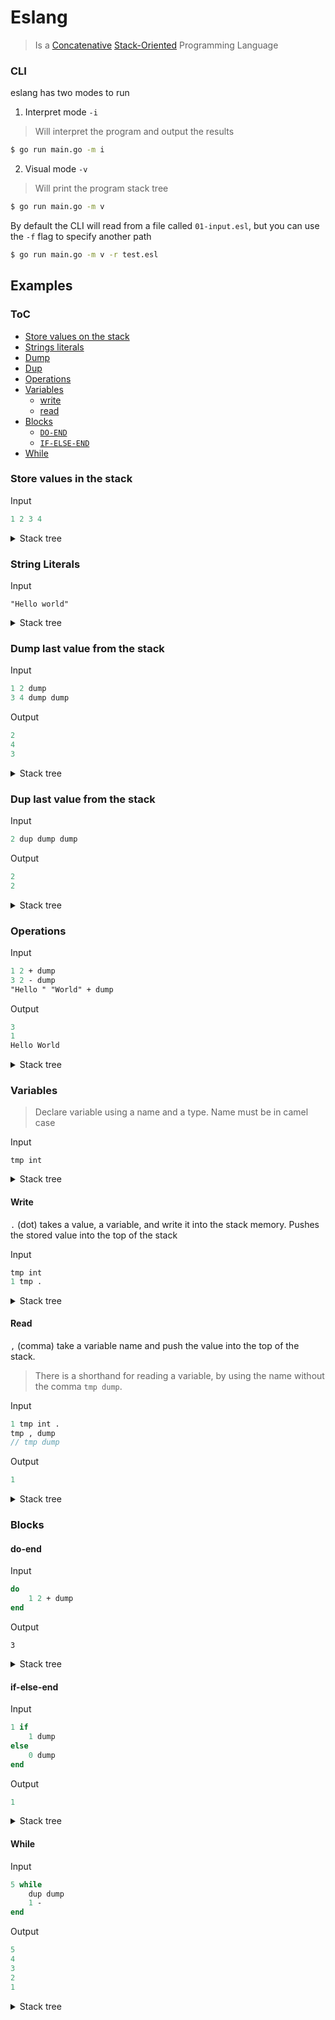 # Eslang

> Is a [Concatenative](https://en.wikipedia.org/wiki/Concatenative_programming_language) [Stack-Oriented](https://en.wikipedia.org/wiki/Stack-oriented_programming) Programming Language

### CLI

eslang has two modes to run

1. Interpret mode `-i`

> Will interpret the program and output the results

```bash
$ go run main.go -m i
```

2. Visual mode `-v`

> Will print the program stack tree

```bash
$ go run main.go -m v
```

By default the CLI will read from a file called `01-input.esl`, but you can use the `-f` flag to specify another path

```bash
$ go run main.go -m v -r test.esl
```

## Examples

### ToC

+ [Store values on the stack](#push)
+ [Strings literals](#string-literals)
+ [Dump](#dump)
+ [Dup](#dup)
+ [Operations](#operations)
+ [Variables](#variables)
    - [write](#write)
    - [read](#read)
+ [Blocks](#blocks)
    - [`DO-END`](#do-end)
    - [`IF-ELSE-END`](#if-else-end)
+ [While](#While)

### Store values in the stack <a name="push" />

Input

```pascal
1 2 3 4
```

<details>
    <summary>Stack tree</summary>
  
```pascal
PUSH_INT 1 in line 1:1
PUSH_INT 2 in line 1:3
PUSH_INT 3 in line 1:5
PUSH_INT 4 in line 1:7
```
</details>

### String Literals <a name="string-literals" />

Input

```pascal
"Hello world"
```

<details>
  <summary>Stack tree</summary>
  
```pascal
PUSH_STR "Hello world" in line 0:1
```
</details>

### Dump last value from the stack <a name="dump" />

Input

```pascal
1 2 dump
3 4 dump dump
```

Output

```pascal
2
4
3
```

<details>
  <summary>Stack tree</summary>
  
```pascal
PUSH_INT 1 in line 1:1
PUSH_INT 2 in line 1:3
DUMP in line 1:5
PUSH_INT 3 in line 2:1
PUSH_INT 4 in line 2:3
DUMP in line 2:5
DUMP in line 2:5
```
</details>

### Dup last value from the stack <a name="dup" />

Input

```pascal
2 dup dump dump
```

Output

```pascal
2
2
```

<details>
  <summary>Stack tree</summary>
  
```pascal
PUSH_INT 2 in line 1:1
DUP in line 1:3
DUMP in line 1:7
DUMP in line 1:7
```
</details>

### Operations <a name="operations" />

Input

```pascal
1 2 + dump
3 2 - dump
"Hello " "World" + dump
```

Output

```pascal
3
1
Hello World
```

<details>
  <summary>Stack tree</summary>
  
```pascal
PUSH_INT 1 in line 1:1
PUSH_INT 2 in line 1:3
PLUS in line 1:5
DUMP in line 1:7
PUSH_INT 3 in line 2:1
PUSH_INT 2 in line 2:3
MINUS in line 2:5
DUMP in line 2:7
PUSH_STR Hello  in line 3:1
PUSH_STR World in line 3:10
PLUS in line 3:18
DUMP in line 3:20
```
</details>

### Variables <a name="variables" />

> Declare variable using a name and a type. Name must be in camel case

Input

```pascal
tmp int 
```

<details>
  <summary>Stack tree</summary>
  
```pascal
VAR in line 1:1
```
</details>


#### Write <a name="write" />

`.` (dot) takes a value, a variable, and write it into the stack memory. Pushes the stored value into the top of the stack

Input

```pascal
tmp int
1 tmp .
```

<details>
  <summary>Stack tree</summary>
  
```pascal
VAR in line 1:1
PUSH_INT 1 in line 2:1
VAR in line 2:3
VAR_WRITE in line 2:7
```
</details>

#### Read <a name="read" />

`,` (comma) take a variable name and push the value into the top of the stack.
> There is a shorthand for reading a variable, by using the name without the comma `tmp dump`.

Input

```pascal
1 tmp int .
tmp , dump 
// tmp dump
```

Output

```pascal
1
```


<details>
  <summary>Stack tree</summary>
  
```pascal
PUSH_INT 1 in line 1:1
VAR in line 1:3
VAR_WRITE in line 1:11
VAR in line 2:1
VAR_READ in line 2:5
DUMP in line 2:7
```
</details>


### Blocks <a name="blocks" />


#### do-end <a name="do-end" />

Input

```pascal
do
    1 2 + dump
end
```

Output

```
3
```

<details>
  <summary>Stack tree</summary>
  
```pascal
DO in lines [1:1:3:1]
        PUSH_INT 1 in line 2:1
        PUSH_INT 2 in line 2:3
        PLUS in line 2:5
        DUMP in line 2:7
END in line 3:1
```
</details>

#### if-else-end <a name="if-else-end" />

Input

```pascal
1 if
    1 dump
else
    0 dump
end
```

Output

```pascal
1
```

<details>
  <summary>Stack tree</summary>
  
```pascal
PUSH_INT 1 in line 1:1
IF in lines [1:3:5:1]
        PUSH_INT 1 in line 2:1
        DUMP in line 2:3
ELSE in lines [1:3:5:1]
        PUSH_INT 0 in line 4:1
        DUMP in line 4:3
END in line 5:1
```
</details>

#### While <a name="while" />

Input

```pascal
5 while
    dup dump
    1 -
end
```

Output

```pascal
5
4
3
2
1
```

<details>
  <summary>Stack tree</summary>
  
```pascal
PUSH_INT 5 in line 1:1
WHILE in lines [1:3:4:1]
        DUP in line 2:5
        DUMP in line 2:9
        PUSH_INT 1 in line 3:5
        MINUS in line 3:7
END in line 4:1
```
</details>
